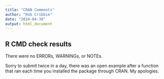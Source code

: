 ```yaml
---
title: "CRAN Comments"
author: "Rob Cribbie"
date: "2024-04-30"
output: html_document
---
```


## R CMD check results

There were no ERRORs, WARNINGs, or NOTEs. 

Sorry to submit twice in a day, there was an open example after a function that ran each time you installed the package through CRAN. My apologies.
